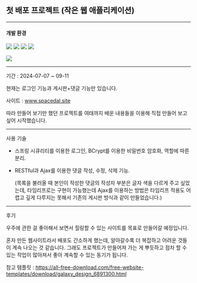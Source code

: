 ## 첫 배포 프로젝트 (작은 웹 애플리케이션)
---
#### 개발 환경

<p>
  <img src="https://img.shields.io/badge/JAVA-007396?style=for-the-badge&logo=Java&logoColor=white"/>
  <img src="https://img.shields.io/badge/mysql-4479A1?style=for-the-badge&logo=mysql&logoColor=white"/>
  <img src="https://img.shields.io/badge/springboot-6DB33F?style=for-the-badge&logo=springboot&logoColor=white"/>
  <img src="https://img.shields.io/badge/springsecurity-6DB33F?style=for-the-badge&logo=springsecurity&logoColor=white"/>
</p>
  <img src="https://img.shields.io/badge/bootstrap-7952B3?style=for-the-badge&logo=bootstrap&logoColor=white"/>


---
기간 : 2024-07-07 ~ 09-11

현재는 로그인 기능과 게시판+댓글 기능만 있습니다.

사이트 : www.spacedal.site

따라 만들어 보기만 했던 프로젝트를 여태까지 배운 내용들을 이용해 직접 만들어 보고 싶어 시작했습니다.

---
사용 기술
 * 스프링 시큐리티를 이용한 로그인, BCrypt를 이용한 비밀번호 암호화, 역할에 따른 분리.
 * RESTful과 Ajax를 이용한 댓글 작성, 수정, 삭제 기능.
   
   (목록을 불러올 때 본인이 작성한 댓글의 작성자 부분은 글자 색을 다르게 주고 싶었는데, 타임리프로는 구현이 가능했는데 Ajax를 이용하는 방법은 타임리프 적용도 어렵고 깊게 다루지는 못해서 기존의 게시판 방식과 같이 만들었습니다.) 


---
후기

우주에 관한 걸 좋아해서 보면서 힐링할 수 있는 사이트를 목표로 만들어갈 예정입니다.

혼자 만든 웹사이트라서 배포도 간소하게 했는데, 알아갈수록 더 복잡하고 어려운 것들이 계속 나오는 것 같습니다. 그래도 프로젝트가 만들어져 가는 게 뿌듯하고 점차 할 수 있는 작업이 많아져서 좋아 계속할 수 있는 동기가 됩니다.


참고 템플릿 : https://all-free-download.com/free-website-templates/download/galaxy_design_6891300.html
